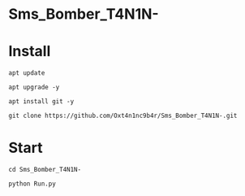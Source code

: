 # Sms_Bomber_T4N1N- 

# Install
```
apt update
```

```
apt upgrade -y 
```

``` 
apt install git -y 
```

``` 
git clone https://github.com/Oxt4n1nc9b4r/Sms_Bomber_T4N1N-.git
```

# Start
``` 
cd Sms_Bomber_T4N1N- 
```

```
python Run.py
```
